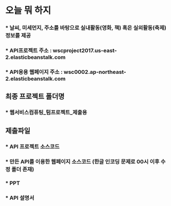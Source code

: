 ﻿# 오늘 뭐 하지
### * 날씨, 미세먼지, 주소를 바탕으로 실내활동(영화, 책) 혹은 실외활동(축제) 정보를 제공
### * API프로젝트 주소 : wscproject2017.us-east-2.elasticbeanstalk.com
### * API응용 웹페이지 주소 : wsc0002.ap-northeast-2.elasticbeanstalk.com

## 최종 프로젝트 폴더명
### * 웹서비스컴퓨팅_텀프로젝트_제출용

## 제출파일
### * API 프로젝트 소스코드 
### * 만든 API를 이용한 웹페이지 소스코드 (한글 인코딩 문제로 00시 이후 수정 폴더 존재)
### * PPT
### * API 설명서
